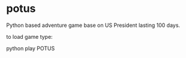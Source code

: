 # potus
Python based adventure game base on US President lasting 100 days.

to load game type:

python play POTUS
